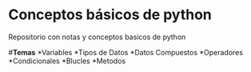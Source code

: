 # **Conceptos básicos de python**
Repositorio con notas y conceptos basicos de python

#**Temas**
*Variables
*Tipos de Datos
*Datos Compuestos
*Operadores
*Condicionales
*Blucles
*Metodos

